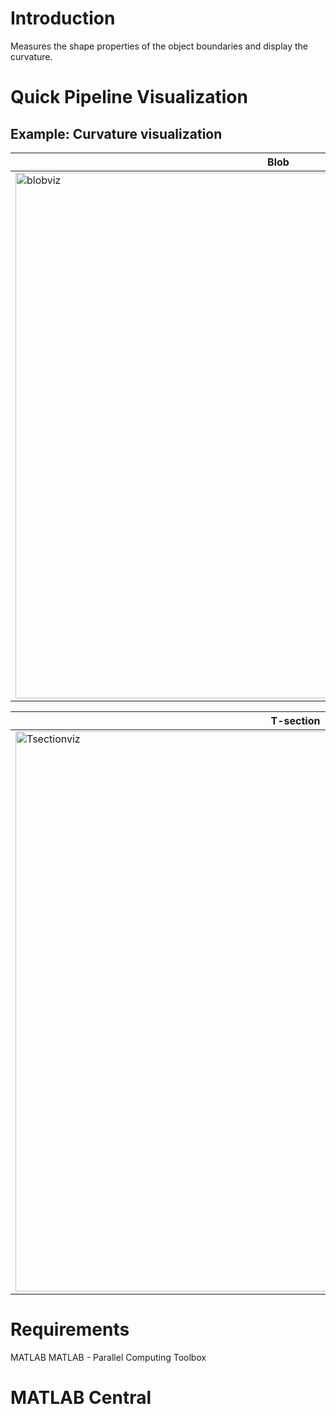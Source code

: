 # Introduction
Measures the shape properties of the object boundaries and display the curvature.

# Quick Pipeline Visualization
## Example: Curvature visualization
| Blob |
| ------------- |
| <img width="841" alt="blobviz" src="https://user-images.githubusercontent.com/28588878/127914949-b30a04cf-fd3b-4ce6-8086-9486afdc1ab5.png"> |

| T-section |
| ------------- |
| <img width="896" alt="Tsectionviz" src="https://user-images.githubusercontent.com/28588878/127915070-17a01ba2-9e23-4164-a541-a802f824b057.png"> |

# Requirements
MATLAB
MATLAB - Parallel Computing Toolbox

# MATLAB Central


